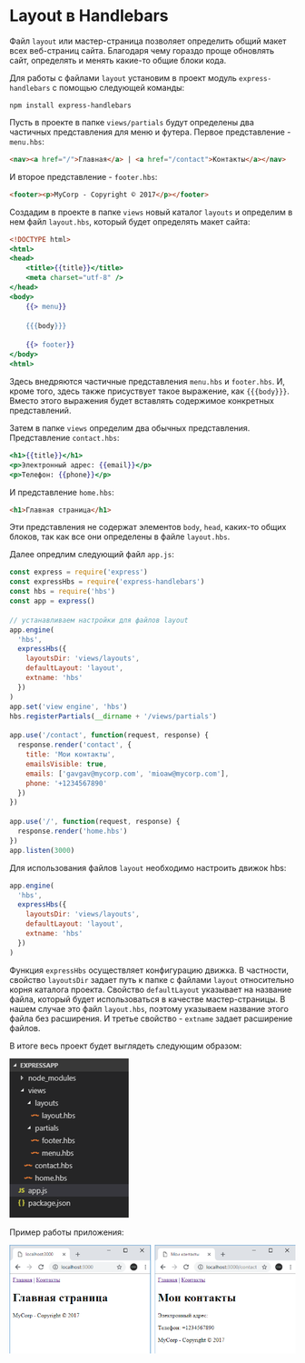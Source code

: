 # Layout в Handlebars

Файл `layout` или мастер-страница позволяет определить общий макет всех веб-страниц сайта. Благодаря чему гораздо проще обновлять сайт, определять и менять какие-то общие блоки кода.

Для работы с файлами `layout` установим в проект модуль `express-handlebars` с помощью следующей команды:

```
npm install express-handlebars
```

Пусть в проекте в папке `views/partials` будут определены два частичных представления для меню и футера. Первое представление - `menu.hbs`:

```html
<nav><a href="/">Главная</a> | <a href="/contact">Контакты</a></nav>
```

И второе представление - `footer.hbs`:

```html
<footer><p>MyCorp - Copyright © 2017</p></footer>
```

Создадим в проекте в папке `views` новый каталог `layouts` и определим в нем файл `layout.hbs`, который будет определять макет сайта:

```hbs
<!DOCTYPE html>
<html>
<head>
    <title>{{title}}</title>
    <meta charset="utf-8" />
</head>
<body>
    {{> menu}}

    {{{body}}}

    {{> footer}}
</body>
<html>
```

Здесь внедряются частичные представления `menu.hbs` и `footer.hbs`. И, кроме того, здесь также присуствует такое выражение, как `{{{body}}}`. Вместо этого выражения будет вставлять содержимое конкретных представлений.

Затем в папке `views` определим два обычных представления. Представление `contact.hbs`:

```hbs
<h1>{{title}}</h1>
<p>Электронный адрес: {{email}}</p>
<p>Телефон: {{phone}}</p>
```

И представление `home.hbs`:

```html
<h1>Главная страница</h1>
```

Эти представления не содержат элементов `body`, `head`, каких-то общих блоков, так как все они определены в файле `layout.hbs`.

Далее опредлим следующий файл `app.js`:

```js
const express = require('express')
const expressHbs = require('express-handlebars')
const hbs = require('hbs')
const app = express()

// устанавливаем настройки для файлов layout
app.engine(
  'hbs',
  expressHbs({
    layoutsDir: 'views/layouts',
    defaultLayout: 'layout',
    extname: 'hbs'
  })
)
app.set('view engine', 'hbs')
hbs.registerPartials(__dirname + '/views/partials')

app.use('/contact', function(request, response) {
  response.render('contact', {
    title: 'Мои контакты',
    emailsVisible: true,
    emails: ['gavgav@mycorp.com', 'mioaw@mycorp.com'],
    phone: '+1234567890'
  })
})

app.use('/', function(request, response) {
  response.render('home.hbs')
})
app.listen(3000)
```

Для использования файлов `layout` необходимо настроить движок hbs:

```js
app.engine(
  'hbs',
  expressHbs({
    layoutsDir: 'views/layouts',
    defaultLayout: 'layout',
    extname: 'hbs'
  })
)
```

Функция `expressHbs` осуществляет конфигурацию движка. В частности, свойство `layoutsDir` задает путь к папке с файлами `layout` относительно корня каталога проекта. Свойство `defaultLayout` указывает на название файла, который будет использоваться в качестве мастер-страницы. В нашем случае это файл `layout.hbs`, поэтому указываем название этого файла без расширения. И третье свойство - `extname` задает расширение файлов.

В итоге весь проект будет выглядеть следующим образом:

![4.32.png](4.32.png)

Пример работы приложения:

![4.33.png](4.33.png)
